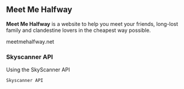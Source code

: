 ## Meet Me Halfway

**Meet Me Halfway** is a website to help you meet your friends, long-lost family and clandestine lovers in the cheapest way possible.

meetmehalfway.net

### Skyscanner API

Using the SkyScanner API

```markdown
Skyscanner API
```

